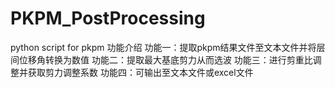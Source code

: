 # PKPM_PostProcessing
python script for pkpm
功能介绍
功能一：提取pkpm结果文件至文本文件并将层间位移角转换为数值
功能二：提取最大基底剪力从而选波
功能三：进行剪重比调整并获取剪力调整系数
功能四：可输出至文本文件或excel文件

